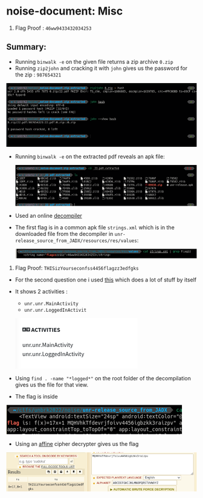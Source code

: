 # noise-document: Misc

1. Flag Proof : `46ww9433432034253`

## Summary:

- Running `binwalk -e` on the given file returns a zip archive `0.zip`
- Running `zip2john` and cracking it with `john` gives us the password for the zip : `987654321`

![Untitled](noise-document%20Misc%2020dc72f5e93f479ea90d87357859ec4b/Untitled.png)

- Running `binwalk -e` on the extracted pdf reveals an apk file:
    
    ![Untitled](noise-document%20Misc%2020dc72f5e93f479ea90d87357859ec4b/Untitled%201.png)
    

- Used an online [decompiler](http://www.javadecompilers.com)
- The first flag is in a common apk file `strings.xml` which is in the downloaded file from the decompiler in `unr-release_source_from_JADX/resources/res/values`:
    
    ![Untitled](noise-document%20Misc%2020dc72f5e93f479ea90d87357859ec4b/Untitled%202.png)
    

1. Flag Proof: `THISizYourseconfss4456flagzz3edfgks`
- For the second question one i used [this](https://mobsf.live/static_analyzer/?name=unr-release.apk&checksum=70b782dc57cb34d505fe5bed2d1b37da&type=apk) which does a lot of stuff by itself
- It shows 2 activities :
    - `unr.unr.MainActivity`
    - `unr.unr.LoggedInActivit`
    
    ![Untitled](noise-document%20Misc%2020dc72f5e93f479ea90d87357859ec4b/Untitled%203.png)
    
- Using `find . -name "*logged*"` on the root folder of the decompilation gives us the file for that view.
- The flag is inside

![Untitled](noise-document%20Misc%2020dc72f5e93f479ea90d87357859ec4b/Untitled%204.png)

- Using an [affine](https://www.dcode.fr/affine-cipher) cipher decrypter gives us the flag

![Untitled](noise-document%20Misc%2020dc72f5e93f479ea90d87357859ec4b/Untitled%205.png)